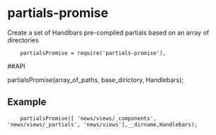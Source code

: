 # partials-promise
Create a set of Handlbars pre-compiled partials based on an array of directories


```
    partialsPromise = require('partials-promise'),
```
##API

  partialsPromise(array_of_paths, base_dirictory, Handlebars);

## Example
```
    partialsPromise([ 'news/views/_components', 'news/views/_partials', 'news/views'],__dirname,Handlebars);
```


